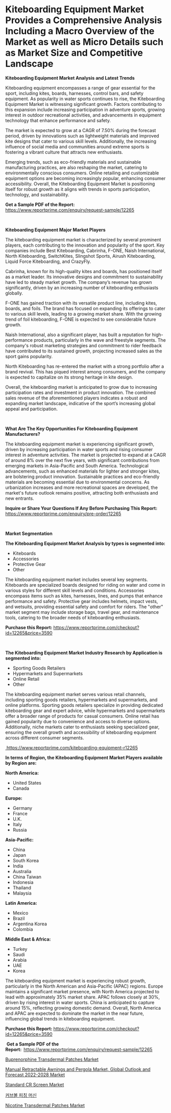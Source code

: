 <p><h1>Kiteboarding Equipment Market Provides a Comprehensive Analysis Including a Macro Overview of the Market as well as Micro Details such as Market Size and Competitive Landscape</h1></p><p><strong>Kiteboarding Equipment Market Analysis and Latest Trends</strong></p>
<p><p>Kiteboarding equipment encompasses a range of gear essential for the sport, including kites, boards, harnesses, control bars, and safety equipment. As popularity in water sports continues to rise, the Kiteboarding Equipment Market is witnessing significant growth. Factors contributing to this expansion include increasing participation in adventure sports, growing interest in outdoor recreational activities, and advancements in equipment technology that enhance performance and safety.</p><p>The market is expected to grow at a CAGR of 7.50% during the forecast period, driven by innovations such as lightweight materials and improved kite designs that cater to various skill levels. Additionally, the increasing influence of social media and communities around extreme sports is fostering a vibrant culture that attracts new enthusiasts. </p><p>Emerging trends, such as eco-friendly materials and sustainable manufacturing practices, are also reshaping the market, catering to environmentally conscious consumers. Online retailing and customizable equipment options are becoming increasingly popular, enhancing consumer accessibility. Overall, the Kiteboarding Equipment Market is positioning itself for robust growth as it aligns with trends in sports participation, technology, and sustainability.</p></p>
<p><strong>Get a Sample PDF of the Report:&nbsp;</strong> <a href="https://www.reportprime.com/enquiry/request-sample/12265">https://www.reportprime.com/enquiry/request-sample/12265</a></p>
<p>&nbsp;</p>
<p><strong>Kiteboarding Equipment Major Market Players</strong></p>
<p><p>The kiteboarding equipment market is characterized by several prominent players, each contributing to the innovation and popularity of the sport. Key companies include Best Kiteboarding, Cabrinha, F-ONE, Naish International, North Kiteboarding, SwitchKites, Slingshot Sports, Airush Kiteboarding, Liquid Force Kiteboarding, and CrazyFly.</p><p>Cabrinha, known for its high-quality kites and boards, has positioned itself as a market leader. Its innovative designs and commitment to sustainability have led to steady market growth. The company’s revenue has grown significantly, driven by an increasing number of kiteboarding enthusiasts globally.</p><p>F-ONE has gained traction with its versatile product line, including kites, boards, and foils. The brand has focused on expanding its offerings to cater to various skill levels, leading to a growing market share. With the growing trend of foil kiteboarding, F-ONE is expected to see considerable future growth.</p><p>Naish International, also a significant player, has built a reputation for high-performance products, particularly in the wave and freestyle segments. The company's robust marketing strategies and commitment to rider feedback have contributed to its sustained growth, projecting increased sales as the sport gains popularity.</p><p>North Kiteboarding has re-entered the market with a strong portfolio after a brand revival. This has piqued interest among consumers, and the company is expected to capitalize on its strong heritage in kite design.</p><p>Overall, the kiteboarding market is anticipated to grow due to increasing participation rates and investment in product innovation. The combined sales revenue of the aforementioned players indicates a robust and expanding market landscape, indicative of the sport’s increasing global appeal and participation.</p></p>
<p>&nbsp;</p>
<p><strong>What Are The Key Opportunities For Kiteboarding Equipment Manufacturers?</strong></p>
<p><p>The kiteboarding equipment market is experiencing significant growth, driven by increasing participation in water sports and rising consumer interest in adventure activities. The market is projected to expand at a CAGR of around 8% over the next five years, with significant contributions from emerging markets in Asia-Pacific and South America. Technological advancements, such as enhanced materials for lighter and stronger kites, are bolstering product innovation. Sustainable practices and eco-friendly materials are becoming essential due to environmental concerns. As urbanization increases and more recreational spaces are developed, the market's future outlook remains positive, attracting both enthusiasts and new entrants.</p></p>
<p><strong>Inquire or Share Your Questions If Any Before Purchasing This Report:</strong> <a href="https://www.reportprime.com/enquiry/pre-order/12265">https://www.reportprime.com/enquiry/pre-order/12265</a></p>
<p>&nbsp;</p>
<p><strong>Market Segmentation</strong></p>
<p><strong>The Kiteboarding Equipment Market Analysis by types is segmented into:</strong></p>
<p><ul><li>Kiteboards</li><li>Accessories</li><li>Protective Gear</li><li>Other</li></ul></p>
<p><p>The kiteboarding equipment market includes several key segments. Kiteboards are specialized boards designed for riding on water and come in various styles for different skill levels and conditions. Accessories encompass items such as kites, harnesses, lines, and pumps that enhance performance and safety. Protective gear includes helmets, impact vests, and wetsuits, providing essential safety and comfort for riders. The "other" market segment may include storage bags, travel gear, and maintenance tools, catering to the broader needs of kiteboarding enthusiasts.</p></p>
<p><strong>Purchase this Report:&nbsp;</strong><a href="https://www.reportprime.com/checkout?id=12265&price=3590">https://www.reportprime.com/checkout?id=12265&price=3590</a></p>
<p>&nbsp;</p>
<p><strong>The Kiteboarding Equipment Market Industry Research by Application is segmented into:</strong></p>
<p><ul><li>Sporting Goods Retailers</li><li>Hypermarkets and Supermarkets</li><li>Online Retail</li><li>Other</li></ul></p>
<p><p>The kiteboarding equipment market serves various retail channels, including sporting goods retailers, hypermarkets and supermarkets, and online platforms. Sporting goods retailers specialize in providing dedicated kiteboarding gear and expert advice, while hypermarkets and supermarkets offer a broader range of products for casual consumers. Online retail has gained popularity due to convenience and access to diverse options. Additionally, niche markets cater to enthusiasts seeking specialized gear, ensuring the overall growth and accessibility of kiteboarding equipment across different consumer segments.</p></p>
<p><a href="https://www.reportprime.com/kiteboarding-equipment-r12265">&nbsp;https://www.reportprime.com/kiteboarding-equipment-r12265</a></p>
<p><strong>In terms of Region, the Kiteboarding Equipment Market Players available by Region are:</strong></p>
<p>
    <p> <strong> North America: </strong>
        <ul>
            <li>United States</li>
            <li>Canada</li>
        </ul>
        </p> 
    <p> <strong> Europe: </strong>
        <ul>
            <li>Germany</li>
            <li>France</li>
            <li>U.K.</li>
            <li>Italy</li>
            <li>Russia</li>
        </ul>
        </p> 
    <p> <strong> Asia-Pacific: </strong>
        <ul>
            <li>China</li>
            <li>Japan</li>
            <li>South Korea</li>
            <li>India</li>
            <li>Australia</li>
            <li>China Taiwan</li>
            <li>Indonesia</li>
            <li>Thailand</li>
            <li>Malaysia</li>
        </ul>
        </p> 
    <p> <strong> Latin America: </strong>
        <ul>
            <li>Mexico</li>
            <li>Brazil</li>
            <li>Argentina Korea</li>
            <li>Colombia</li>
        </ul>
        </p> 
    <p> <strong> Middle East & Africa: </strong>
        <ul>
            <li>Turkey</li>
            <li>Saudi</li>
            <li>Arabia</li>
            <li>UAE</li>
            <li>Korea</li>
        </ul>
    </p>
    </p>
<p><p>The kiteboarding equipment market is experiencing robust growth, particularly in the North American and Asia-Pacific (APAC) regions. Europe maintains a significant market presence, with North America projected to lead with approximately 35% market share. APAC follows closely at 30%, driven by rising interest in water sports. China is anticipated to capture around 15%, reflecting growing domestic demand. Overall, North America and APAC are expected to dominate the market in the near future, influencing global trends in kiteboarding equipment.</p></p>
<p><strong>Purchase this Report: </strong><a href="https://www.reportprime.com/checkout?id=12265&price=3590">https://www.reportprime.com/checkout?id=12265&price=3590</a></p>
<p>&nbsp;<strong>Get a Sample PDF of the Report:&nbsp;&nbsp;</strong><a href="https://www.reportprime.com/enquiry/request-sample/12265">https://www.reportprime.com/enquiry/request-sample/12265</a></p>
<p><strong></strong></p>
<p><p><a href="https://medium.com/@cathymaggio_46644/buprenorphine-transdermal-patches-industry-sector-market-dynamics-and-future-scenarios-2024-2031-6cb5cb742915">Buprenorphine Transdermal Patches Market</a></p><p><a href="https://www.linkedin.com/pulse/manual-retractable-awnings-pergola-market-global-outlook-forecast-v3xpf?trackingId=eUTO7COWS9yneChYbJHYkA%3D%3D">Manual Retractable Awnings and Pergola Market, Global Outlook and Forecast 2022-2028 Market</a></p><p><a href="https://issuu.com/reportprime-2/docs/standard-cr-screen-market-size-2030_ad9c8f56ecc7ec">Standard CR Screen Market</a></p><p><a href="https://medium.com/@rekhakhatun65/%EA%B8%80%EB%A1%9C%EB%B2%8C-%EC%BB%A4%EB%B8%8C%EB%B3%BC-%ED%94%BC%EC%B9%AD-%EB%A8%B8%EC%8B%A0-%EC%8B%9C%EC%9E%A5-%EA%B7%9C%EB%AA%A8-%EB%B0%8F-%EC%A0%90%EC%9C%A0%EC%9C%A8-%EB%B6%84%EC%84%9D-%EC%A0%9C%ED%92%88-%EC%9C%A0%ED%98%95%EB%B3%84-%EC%9D%91%EC%9A%A9-%EB%B6%84%EC%95%BC%EB%B3%84-%EC%A7%80%EC%97%AD%EB%B3%84-%EC%A0%84%EB%A7%9D-2024-2031-0dbffb4296ec">커브볼 피칭 머신</a></p><p><a href="https://medium.com/@cathymaggio_46644/nicotine-transdermal-patches-industry-forecast-market-shifts-and-strategic-imperatives-2024-2031-11cb95a9796e">Nicotine Transdermal Patches Market</a></p></p>